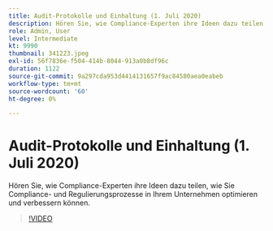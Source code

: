 ```yaml
---
title: Audit-Protokolle und Einhaltung (1. Juli 2020)
description: Hören Sie, wie Compliance-Experten ihre Ideen dazu teilen, wie Sie Compliance- und Regulierungsprozesse in Ihrem Unternehmen optimieren und verbessern können.
role: Admin, User
level: Intermediate
kt: 9990
thumbnail: 341223.jpeg
exl-id: 56f7836e-f504-414b-8044-913a0b8df96c
duration: 1122
source-git-commit: 9a297cda953d4414131657f9ac84580aea0eabeb
workflow-type: tm+mt
source-wordcount: '60'
ht-degree: 0%

---
```


# Audit-Protokolle und Einhaltung (1. Juli 2020)

Hören Sie, wie Compliance-Experten ihre Ideen dazu teilen, wie Sie Compliance- und Regulierungsprozesse in Ihrem Unternehmen optimieren und verbessern können.

>[!VIDEO](https://video.tv.adobe.com/v/341223/?quality=12&learn=on)
